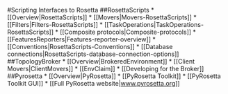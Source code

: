 #Scripting Interfaces to Rosetta
##RosettaScripts
    * [[Overview|RosettaScripts]]
    * [[Movers|Movers-RosettaScripts]]
    * [[Filters|Filters-RosettaScripts]]
    * [[TaskOperations|TaskOperations-RosettaScripts]]
    * [[Composite protocols|Composite-protocols]]
    * [[FeaturesReporters|Features-reporter-overview]]
    * [[Conventions|RosettaScripts-Conventions]]
    * [[Database connections|RosettaScripts-database-connection-options]]
##TopologyBroker
    * [[Overview|BrokeredEnvironment]]
    * [[Client Movers|ClientMovers]]
    * [[EnvClaim]]
    * [[Developing for the Broker]]
##Pyrosetta
    * [[Overview|PyRosetta]]
    * [[PyRosetta Toolkit]]
    * [[PyRosetta Toolkit GUI]]
    * [[Full PyRosetta website|www.pyrosetta.org]]